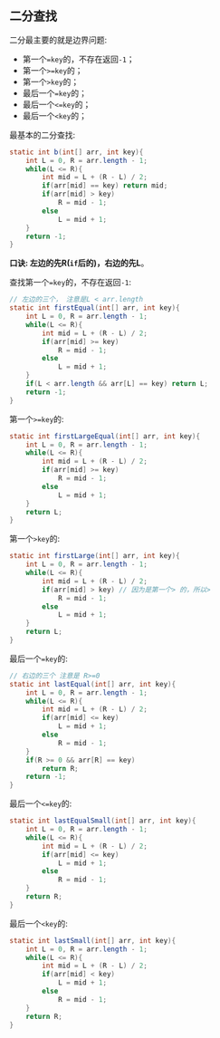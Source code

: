 ## 二分查找

二分最主要的就是边界问题:

- 第一个`=key`的，不存在返回`-1`；
- 第一个`>=key`的；
- 第一个`>key`的；
- 最后一个`=key`的；
- 最后一个`<=key`的；
- 最后一个`<key`的；

最基本的二分查找:

```java
static int b(int[] arr, int key){
    int L = 0, R = arr.length - 1;
    while(L <= R){
        int mid = L + (R - L) / 2;
        if(arr[mid] == key) return mid;
        if(arr[mid] > key)
            R = mid - 1;
        else
            L = mid + 1;
    }
    return -1;
}
```

**口诀: 左边的先R(`if`后的)，右边的先L**。

查找第一个`=key`的，不存在返回`-1`:

```java
// 左边的三个， 注意是L < arr.length
static int firstEqual(int[] arr, int key){
    int L = 0, R = arr.length - 1;
    while(L <= R){
        int mid = L + (R - L) / 2;
        if(arr[mid] >= key)
            R = mid - 1;
        else
            L = mid + 1;
    }
    if(L < arr.length && arr[L] == key) return L;
    return -1;
}
```

第一个`>=key`的:

```java
static int firstLargeEqual(int[] arr, int key){
    int L = 0, R = arr.length - 1;
    while(L <= R){
        int mid = L + (R - L) / 2;
        if(arr[mid] >= key)
            R = mid - 1;
        else
            L = mid + 1;
    }
    return L;
}
```

第一个`>key`的:

```java
static int firstLarge(int[] arr, int key){
    int L = 0, R = arr.length - 1;
    while(L <= R){
        int mid = L + (R - L) / 2;
        if(arr[mid] > key) // 因为是第一个> 的，所以>
            R = mid - 1;
        else
            L = mid + 1;
    }
    return L;
}
```

最后一个`=key`的:

```java
// 右边的三个 注意是 R>=0
static int lastEqual(int[] arr, int key){
    int L = 0, R = arr.length - 1;
    while(L <= R){
        int mid = L + (R - L) / 2;
        if(arr[mid] <= key)
            L = mid + 1;
        else
            R = mid - 1;
    }
    if(R >= 0 && arr[R] == key)
        return R;
    return -1;
}
```

最后一个`<=key`的:

```java
static int lastEqualSmall(int[] arr, int key){
    int L = 0, R = arr.length - 1;
    while(L <= R){
        int mid = L + (R - L) / 2;
        if(arr[mid] <= key)
            L = mid + 1;
        else
            R = mid - 1;
    }
    return R;
}
```

最后一个`<key`的:

```java
static int lastSmall(int[] arr, int key){
    int L = 0, R = arr.length - 1;
    while(L <= R){
        int mid = L + (R - L) / 2;
        if(arr[mid] < key)
            L = mid + 1;
        else
            R = mid - 1;
    }
    return R;
}
```